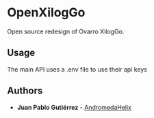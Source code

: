 # OpenXilogGo

Open source redesign of Ovarro XilogGo.

## Usage

The main API uses a .env file to use their api keys

## Authors

* **Juan Pablo Gutiérrez** - [AndromedaHelix](https://github.com/AndromedaHelix)
